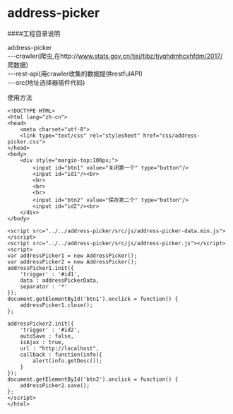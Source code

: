 # address-picker

####工程目录说明

address-picker  
\---crawler(爬虫,在http://www.stats.gov.cn/tjsj/tjbz/tjyqhdmhcxhfdm/2017/  爬数据)  
\---rest-api(用crawler收集的数据提供restfulAPI)  
\---src(地址选择器插件代码)



使用方法
~~~
<!DOCTYPE HTML>
<html lang="zh-cn">
<head>
	<meta charset="utf-8">
	<link type="text/css" rel="stylesheet" href="css/address-picker.css">
</head>
<body>
	<div style="margin-top:100px;">
        <input id="btn1" value="关闭第一个" type="button"/>
        <input id="id1"/><br>
        <br>
        <br>
        <br>
        <input id="btn2" value="保存第二个" type="button"/>
        <input id="id2"/><br>
	</div>
</body>

<script src="../../address-picker/src/js/address-picker-data.min.js"></script>
<script src="../../address-picker/src/js/address-picker.js"></script>
<script>
var addressPicker1 = new AddressPicker();
var addressPicker2 = new AddressPicker();
addressPicker1.init({
    'trigger' : '#id1',
    data : addressPickerData,
    separator : '*'
});
document.getElementById('btn1').onclick = function() {
    addressPicker1.close();
};

addressPicker2.init({
    'trigger' : '#id2',
    autoSave : false,
    isAjax : true,
    url : "http://localhost",
    callback : function(info){
        alert(info.getDesc());
    }
});
document.getElementById('btn2').onclick = function() {
    addressPicker2.save();
};
</script>
</html>

~~~
